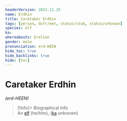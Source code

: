 ```yaml
---
headerVersion: 2023.11.25
name: Erdhin
title: Caretaker Erdhin
tags: [person, dufr/met, status/stub, status/unknown]
species: elf
ka:
whereabouts: Erelion
gender: male
pronunciation: erd-HEEN
hide_toc: true
hide_backlinks: true
hide: [toc]
---
```

# Caretaker Erdhin
*(erd-HEEN)*
>[!info]+ Biographical Info  
> An [elf](<../../species/children-of-the-embodied-gods/elves/elves.md>) (he/him), ([ka](<../../species/children-of-the-embodied-gods/elves/the-cycle-of-generations.md>) unknown)  
>> 
